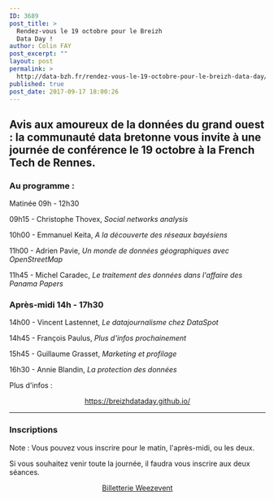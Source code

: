 ```yaml
---
ID: 3689
post_title: >
  Rendez-vous le 19 octobre pour le Breizh
  Data Day !
author: Colin FAY
post_excerpt: ""
layout: post
permalink: >
  http://data-bzh.fr/rendez-vous-le-19-octobre-pour-le-breizh-data-day/
published: true
post_date: 2017-09-17 18:00:26
---
```

<h2>Avis aux amoureux de la données du grand ouest : la communauté data bretonne vous invite à une journée de conférence le 19 octobre à la French Tech de Rennes. <!--more--></h2>
<h3>Au programme :</h3>
<div class="col-lg-4 col-lg-offset-2">
<p class="titre">Matinée 09h - 12h30</p>
09h15 - Christophe Thovex, <em>Social networks analysis</em>

10h00 - Emmanuel Keita, <em>A la découverte des réseaux bayésiens</em>

11h00 - Adrien Pavie, <em>Un monde de données géographiques avec OpenStreetMap</em>

11h45 - Michel Caradec, <em>Le traitement des données dans l'affaire des Panama Papers</em>

</div>
<div class="col-lg-4">
<h3 class="titre">Après-midi 14h - 17h30</h3>
14h00 - Vincent Lastennet, <em>Le datajournalisme chez DataSpot</em>

14h45 - François Paulus, <em>Plus d'infos prochainement</em>

15h45 - Guillaume Grasset, <em>Marketing et profilage</em>

16h30 - Annie Blandin, <em>La protection des données</em>

Plus d'infos :
<p style="text-align: center;"><a href="https://breizhdataday.github.io/">https://breizhdataday.github.io/</a></p>


<hr />

</div>
<div>
<h3>Inscriptions</h3>
Note : Vous pouvez vous inscrire pour le matin, l'après-midi, ou les deux.

Si vous souhaitez venir toute la journée, il faudra vous inscrire aux deux séances.

</div>
<div align="center"><a class="weezevent-widget-integration" title="Logiciel billetterie en ligne" href="https://www.weezevent.com//?c=sys_widget" target="_blank" rel="noopener noreferrer" data-src="https://www.weezevent.com/widget_billeterie.php?id_evenement=270966&amp;lg_billetterie=1&amp;code=42711&amp;resize=1&amp;width_auto=1&amp;color_primary=653696" data-width="650" data-height="600" data-id="270966" data-resize="1" data-width_auto="1" data-noscroll="0" data-nopb="0">Billetterie Weezevent</a><script type="text/javascript" src="https://www.weezevent.com/js/widget/min/widget.min.js"></script></div>